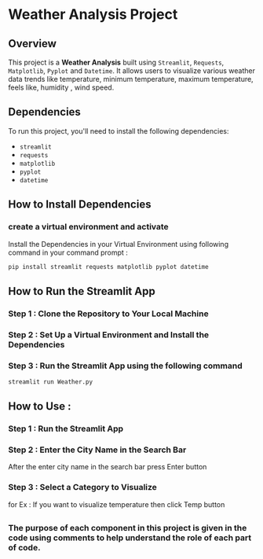 # Weather Analysis Project

## Overview
This project is a **Weather Analysis** built using `Streamlit`, `Requests`, `Matplotlib`, `Pyplot` and `Datetime`. It allows users to visualize various weather data trends like temperature, minimum temperature, maximum temperature, feels like, humidity , wind speed.



## Dependencies

To run this project, you'll need to install the following dependencies:

- `streamlit`
- `requests`
- `matplotlib`
- `pyplot`
- `datetime`




## How to Install Dependencies

### create a virtual environment and activate
Install the Dependencies in your Virtual Environment using following command in your command prompt :

```bash
pip install streamlit requests matplotlib pyplot datetime
```



## How to Run the Streamlit App

### Step 1 : Clone the Repository to Your Local Machine

### Step 2 : Set Up a Virtual Environment and Install the Dependencies

### Step 3 : Run the Streamlit App using the following command
```bash
streamlit run Weather.py
```


## How to Use :

### Step 1 : Run the Streamlit App

### Step 2 : Enter the City Name in the Search Bar
After the enter city name in the search bar press Enter button

### Step 3 : Select a Category to Visualize
for Ex : If you want to visualize temperature then click Temp button

##

### The purpose of each component in this project is given in the code using comments to help understand the role of each part of code.

